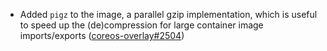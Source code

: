 - Added `pigz` to the image, a parallel gzip implementation, which is useful to speed up the (de)compression for large container image imports/exports ([coreos-overlay#2504](https://github.com/flatcar/coreos-overlay/pull/2504))
